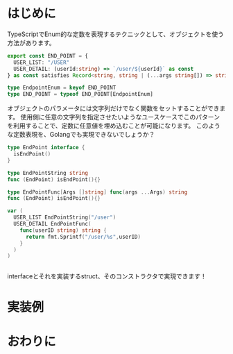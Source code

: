 # はじめに

TypeScriptでEnum的な定数を表現するテクニックとして、オブジェクトを使う方法があります。

```ts
export const END_POINT = {
  USER_LIST: "/USER"
  USER_DETAIL: (userId:string) => `/user/${userId}` as const
} as const satisfies Record<string, string | (...args string[]) => string>

type EndpointEnum = keyof END_POINT
type END_POINT = typeof END_POINT[EndpointEnum]
```

オブジェクトのパラメータには文字列だけでなく関数をセットすることができます。
使用側に任意の文字列を指定させたいようなユースケースでこのパターンを利用することで、定数に任意値を埋め込むことが可能になります。
このような定数表現を、Golangでも実現できないでしょうか？

```go
type EndPoint interface {
  isEndPoint()
}

type EndPointString string
func (EndPoint) isEndPoint(){}

type EndPointFunc[Args []string] func(args ...Args) string
func (EndPoint) isEndPoint(){}

var (
  USER_LIST EndPointString("/user")
  USER_DETAIL EndPointFunc(
    func(userID string) string {
      return fmt.Sprintf("/user/%s",userID)
    }
  )
)



```

interfaceとそれを実装するstruct、そのコンストラクタで実現できます！

# 実装例

# おわりに